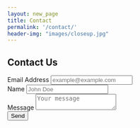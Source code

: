 ```yaml
---
layout: new_page
title: Contact
permalink: '/contact/'
header-img: "images/closeup.jpg"
---
```


## Contact Us

<div class="row">

  <div class="col-sm-6">

<form method="POST" action="http://formspree.io/bootblackcontest@leatheralliance.org">
  <input type="hidden" name="_subject" value="New submission!" />
  <div class="form-group">
    <label for="emailInput" class="control-label"> Email Address </label>
    <input id="emailInput" class="form-control" type="email" name="_replyto" placeholder="example@example.com">
  </div>
  <div class="form-group">
    <label for="nameInput" class="control-label"> Name </label>
    <input id="nameInput" class="form-control" type="name" name="name" placeholder="John Doe">
  </div>
  <div class="form-group">
    <label for="messageInput" class="control-label"> Message </label>
    <textarea class="form-control" name="message" placeholder="Your message"></textarea>
  </div>
  <button class='btn btn-default' type="submit">Send</button>
</form>

</div>

</div>
